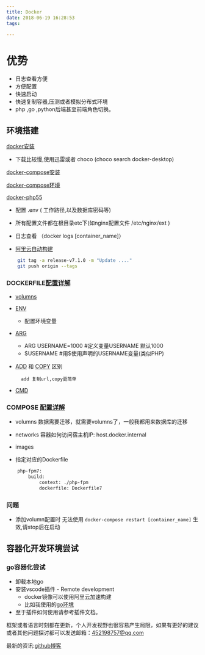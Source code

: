 ```yaml
---
title: Docker
date: 2018-06-19 16:28:53
tags:

---
```

# 优势
- 日志查看方便
- 方便配置
- 快速启动
- 快速复制容器,压测或者模拟分布式环境
- php ,go ,python后端甚至前端角色切换。

## 环境搭建

[docker安装](https://docs.docker.com/docker-for-windows/install/)
- 下载比较慢,使用迅雷或者 choco (choco search docker-desktop)
  
[docker-compose安装](https://docs.docker.com/compose/install/)

[docker-compose环境](git@github.com:canbefree/dev.git)

[docker-php55](git@github.com:canbefree/docker-php55.git)

- 配置 .env ( 工作路径,以及数据库密码等)
- 所有配置文件都在根目录etc下(如nginx配置文件 /etc/nginx/ext )
- 日志查看 （docker logs [container_name]）

- [阿里云自动构建](https://yq.aliyun.com/articles/58512)
  
```bash
    git tag -a release-v7.1.0 -m "Update ...."
    git push origin --tags
```

### DOCKERFILE[配置详解](https://docs.docker.com/engine/reference/builder/#maintainer)

- [volumns](https://docs.docker.com/engine/reference/builder/#volumns)
- [ENV](https://docs.docker.com/engine/reference/builder/#arg)
  - 配置环境变量
- [ARG](https://docs.docker.com/engine/reference/builder/#arg)
  - ARG USERNAME=1000 #定义变量USERNAME 默认1000
  - $USERNAME  #用$使用声明的USERNAME变量(类似PHP)
  
- [ADD](https://docs.docker.com/engine/reference/builder/#add) 和 [COPY](https://docs.docker.com/engine/reference/builder/#copy) 区别
  
        add 复制url,copy更简单
- [CMD](https://docs.docker.com/engine/reference/builder/#cmd)


### COMPOSE [配置详解](https://docs.docker.com/engine/reference/builder/#maintainer)
- volumns
        数据需要迁移，就需要volumns了，一般我都用来数据库的迁移
- networks
        容器如何访问宿主机IP: host.docker.internal

- images
- 指定对应的Dockerfile
  
```Dockerfile
    php-fpm7:
        build:
            context: ./php-fpm
            dockerfile: Dockerfile7
```

### 问题

- 添加volumn配置时 无法使用 `docker-compose restart [container_name]` 生效,请stop后在启动
  
## 容器化开发环境尝试


### go容器化尝试
- 卸载本地go
- 安装vscode插件 - Remote development 
  - docker镜像可以使用阿里云加速构建
  - 比如我使用的[go环境](https://github.com/canbefree/docker-go)
- 至于插件如何使用请参考插件文档。


框架或者语言时刻都在更新，个人开发视野也很容易产生局限，如果有更好的建议或者其他问题探讨都可以发送邮箱：452198757@qq.com

最新的资讯:[github博客]( https://canbefree.github.io/2018/06/19/docker/)
